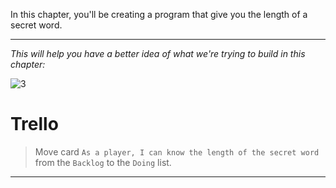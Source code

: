 ﻿
In this chapter, you'll be creating a program that give you the length of a secret word.

---
*This will help you have a better idea of what we're trying to build in this chapter:*

![3](https://i.ibb.co/3RHcR0t/3.gif)


# Trello
> Move card  `As a player, I can know the length of the secret word`  from the  `Backlog`  to the  `Doing`  list.

----------
